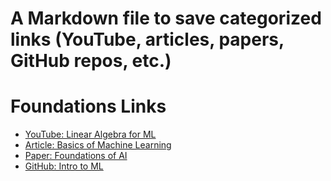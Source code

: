 # A Markdown file to save categorized links (YouTube, articles, papers, GitHub repos, etc.)

# Foundations Links
- [YouTube: Linear Algebra for ML](https://youtu.be/kjBOesZCoqc)
- [Article: Basics of Machine Learning]()
- [Paper: Foundations of AI]()
- [GitHub: Intro to ML]()

